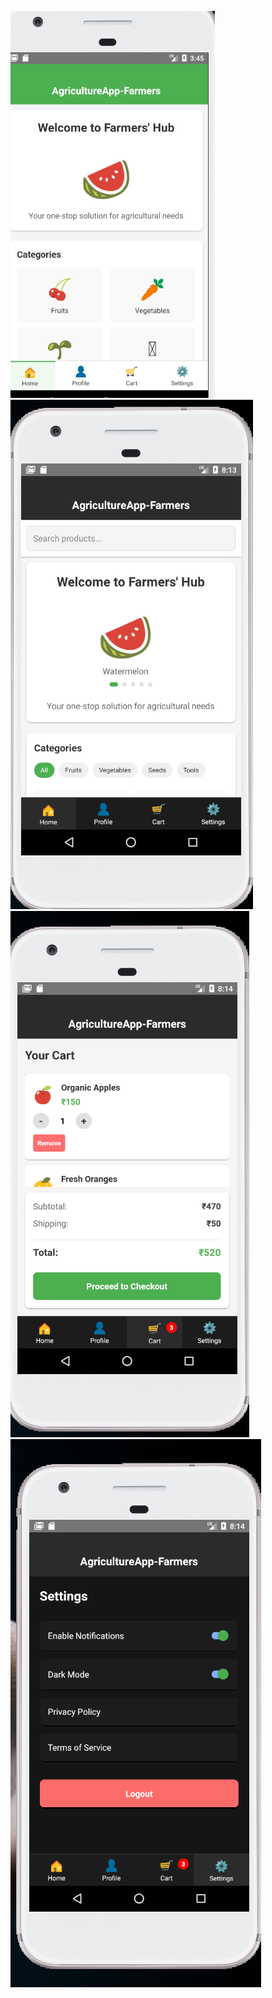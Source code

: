 ![image alt](https://github.com/kumariaditi52/AgApp/blob/df451bd8bc1fb7722d139ac48d4db40b2f0fc6f2/Screenshot%202025-04-08%20154556.png)
![image alt](https://github.com/kumariaditi52/AgApp/blob/c653d8591e3be2e01020c1b5e9ea6a9732608f8d/Screenshot%202025-04-10%20081400.png)
![image alt](https://github.com/kumariaditi52/AgApp/blob/9be18e80e1de7dfcda83af1a77414f694b004bfb/Screenshot%202025-04-10%20081437.png)
![image alt](https://github.com/kumariaditi52/AgApp/blob/cdfea17e0a16f3a2eb39782e97b4454bf4c36e7f/Screenshot%202025-04-10%20081450.png)


